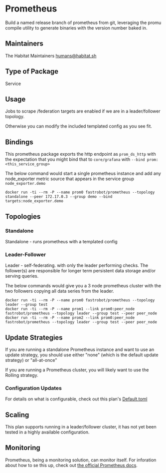 # Prometheus

Build a named release branch of prometheus from git, leveraging the promu compile utility to generate binaries with the version number baked in.

## Maintainers

The Habitat Maintainers humans@habitat.sh

## Type of Package

Service

## Usage

Jobs to scrape /federation targets are enabled if we are in a leader/follower topology.

Otherwise you can modify the included templated config as you see fit.

## Bindings

This prometheus package exports the http endpoint as `prom_ds_http` with the expectation that you might bind that to `core/grafana` with `--bind prom:<this_service_group>`

The below command would start a single prometheus instance and add any node_exporter metric source that appears in the service group ```node_exporter.demo```
```
docker run -ti --rm -P --name prom0 fastrobot/prometheus --topology standalone --peer 172.17.0.3 --group demo --bind targets:node_exporter.demo
```

## Topologies

### Standalone

Standalone - runs prometheus with a templated config

### Leader-Follower

Leader - self-federating. with only the leader performing checks. The follower(s) are responsible for longer term persistent data storage and/or serving queries.

The below commands would give you a 3 node prometheus cluster with the two followers copying all data series from the leader.

```shell
docker run -ti --rm -P --name prom0 fastrobot/prometheus --topology leader --group test
docker run -ti --rm -P --name prom1 --link prom0:peer_node fastrobot/prometheus --topology leader --group test --peer peer_node
docker run -ti --rm -P --name prom2 --link prom0:peer_node fastrobot/prometheus --topology leader --group test --peer peer_node
```

## Update Strategies

If you are running a standalone Prometheus instance and want to use an update strategy, you should use either "none" (which is the default update strategy) or "all-at-once"

If you are running a Prometheus cluster, you will likely want to use the Rolling strategy.

### Configuration Updates

For details on what is configurable, check out this plan's [Default.toml](./Default.toml)

## Scaling

This plan supports running in a leader/follower cluster, it has not yet been tested in a highly available configuration.

## Monitoring

Prometheus, being a monitoring solution, can monitor itself.  For inforation about how to se this up, check out [the official Prometheus docs](https://prometheus.io/docs/prometheus/latest/getting_started/#configuring-prometheus-to-monitor-itself).
